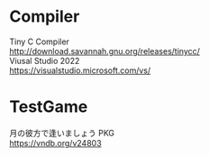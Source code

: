 # Compiler
Tiny C Compiler  
http://download.savannah.gnu.org/releases/tinycc/  
Viusal Studio 2022  
https://visualstudio.microsoft.com/vs/

# TestGame
月の彼方で逢いましょう PKG  
https://vndb.org/v24803
